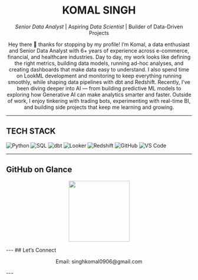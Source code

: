 <!-- Hero / Intro -->
<div align="center">

#  KOMAL SINGH  

 *Senior Data Analyst* | Aspiring *Data Scientist* | Builder of Data-Driven Projects  

Hey there 👋 thanks for stopping by my profile! I’m Komal, a data enthusiast and Senior Data Analyst with 6+ years of experience across e-commerce, financial, and healthcare industries. Day to day, my work looks like defining the right metrics, building data models, running ad-hoc analyses, and creating dashboards that make data easy to understand. I also spend time on LookML development and monitoring to keep everything running smoothly, while shaping data pipelines with dbt and Redshift. Recently, I’ve been diving deeper into AI — from building predictive ML models to exploring how Generative AI can make analytics smarter and faster. Outside of work, I enjoy tinkering with trading bots, experimenting with real-time BI, and building side projects that keep me learning and growing.   

</div>

---

## TECH STACK
<!-- Use badges to highlight your stack -->
![Python](https://img.shields.io/badge/Python-3776AB?logo=python&logoColor=white&style=for-the-badge)
![SQL](https://img.shields.io/badge/SQL-336791?logo=postgresql&logoColor=white&style=for-the-badge)
![dbt](https://img.shields.io/badge/dbt-FF694B?logo=dbt&logoColor=white&style=for-the-badge)
![Looker](https://img.shields.io/badge/Looker-4285F4?logo=looker&logoColor=white&style=for-the-badge)
![Redshift](https://img.shields.io/badge/Redshift-8C4FFF?logo=amazonredshift&logoColor=white&style=for-the-badge)
![GitHub](https://img.shields.io/badge/GitHub-181717?logo=github&logoColor=white&style=for-the-badge)
![VS Code](https://img.shields.io/badge/VS%20Code-0078D4?logo=visualstudiocode&logoColor=white&style=for-the-badge)

---
##  GitHub on Glance
<p align="center">
  <img src="https://github-readme-stats.vercel.app/api?username=data-viper&show_icons=true&theme=radical" height="165">
</p>
---
##  Let’s Connect
<p align="center">
  Email: singhkomal0906@gmail.com  
</p>
---

